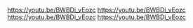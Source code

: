 https://youtu.be/BWBDi_vEozc
https://youtu.be/BWBDi_vEozc
https://youtu.be/BWBDi_vEozc
https://youtu.be/BWBDi_vEozc
